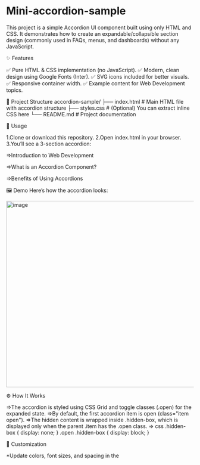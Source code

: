 # Mini-accordion-sample

This project is a simple Accordion UI component built using only HTML and CSS. It demonstrates how to create an expandable/collapsible section design (commonly used in FAQs, menus, and dashboards) without any JavaScript.

✨ Features

✅ Pure HTML & CSS implementation (no JavaScript).
✅ Modern, clean design using Google Fonts (Inter).
✅ SVG icons included for better visuals.
✅ Responsive container width.
✅ Example content for Web Development topics.

📂 Project Structure
accordion-sample/
├── index.html   # Main HTML file with accordion structure
├── styles.css   # (Optional) You can extract inline CSS here
└── README.md    # Project documentation

🚀 Usage

1.Clone or download this repository.
2.Open index.html in your browser.
3.You’ll see a 3-section accordion:

   =>Introduction to Web Development

   =>What is an Accordion Component?

   =>Benefits of Using Accordions

🖼️ Demo
Here’s how the accordion looks:

<img width="800" height="500" alt="image" src="https://github.com/user-attachments/assets/b5289456-d4e3-4d7b-a7a7-52713e5c9e5a" />



⚙️ How It Works

=>The accordion is styled using CSS Grid and toggle classes (.open) for the expanded state.
=>By default, the first accordion item is open (class="item open").
=>The hidden content is wrapped inside .hidden-box, which is displayed only when the parent .item has the .open class.
=> css
.hidden-box {
  display: none;
}
.open .hidden-box {
  display: block;
}

🎨 Customization

*Update colors, font sizes, and spacing in the <style> section.
*Replace the SVG icons with your own icons if needed.
*Extract inline styles into a separate styles.css file for cleaner structure.

📖 Example Use Cases

*FAQ sections
*Course/module outlines
*Documentation menus
*Dashboards with collapsible info
